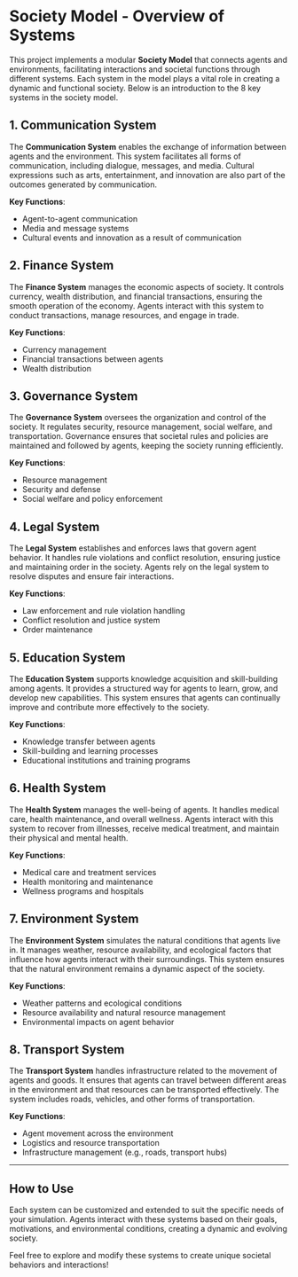# Society Model - Overview of Systems

This project implements a modular **Society Model** that connects agents and environments, facilitating interactions and societal functions through different systems. Each system in the model plays a vital role in creating a dynamic and functional society. Below is an introduction to the 8 key systems in the society model.

## 1. Communication System
The **Communication System** enables the exchange of information between agents and the environment. This system facilitates all forms of communication, including dialogue, messages, and media. Cultural expressions such as arts, entertainment, and innovation are also part of the outcomes generated by communication. 

**Key Functions**:
- Agent-to-agent communication
- Media and message systems
- Cultural events and innovation as a result of communication

## 2. Finance System
The **Finance System** manages the economic aspects of society. It controls currency, wealth distribution, and financial transactions, ensuring the smooth operation of the economy. Agents interact with this system to conduct transactions, manage resources, and engage in trade.

**Key Functions**:
- Currency management
- Financial transactions between agents
- Wealth distribution

## 3. Governance System
The **Governance System** oversees the organization and control of the society. It regulates security, resource management, social welfare, and transportation. Governance ensures that societal rules and policies are maintained and followed by agents, keeping the society running efficiently.

**Key Functions**:
- Resource management
- Security and defense
- Social welfare and policy enforcement

## 4. Legal System
The **Legal System** establishes and enforces laws that govern agent behavior. It handles rule violations and conflict resolution, ensuring justice and maintaining order in the society. Agents rely on the legal system to resolve disputes and ensure fair interactions.

**Key Functions**:
- Law enforcement and rule violation handling
- Conflict resolution and justice system
- Order maintenance

## 5. Education System
The **Education System** supports knowledge acquisition and skill-building among agents. It provides a structured way for agents to learn, grow, and develop new capabilities. This system ensures that agents can continually improve and contribute more effectively to the society.

**Key Functions**:
- Knowledge transfer between agents
- Skill-building and learning processes
- Educational institutions and training programs

## 6. Health System
The **Health System** manages the well-being of agents. It handles medical care, health maintenance, and overall wellness. Agents interact with this system to recover from illnesses, receive medical treatment, and maintain their physical and mental health.

**Key Functions**:
- Medical care and treatment services
- Health monitoring and maintenance
- Wellness programs and hospitals

## 7. Environment System
The **Environment System** simulates the natural conditions that agents live in. It manages weather, resource availability, and ecological factors that influence how agents interact with their surroundings. This system ensures that the natural environment remains a dynamic aspect of the society.

**Key Functions**:
- Weather patterns and ecological conditions
- Resource availability and natural resource management
- Environmental impacts on agent behavior

## 8. Transport System
The **Transport System** handles infrastructure related to the movement of agents and goods. It ensures that agents can travel between different areas in the environment and that resources can be transported effectively. The system includes roads, vehicles, and other forms of transportation.

**Key Functions**:
- Agent movement across the environment
- Logistics and resource transportation
- Infrastructure management (e.g., roads, transport hubs)

---

## How to Use
Each system can be customized and extended to suit the specific needs of your simulation. Agents interact with these systems based on their goals, motivations, and environmental conditions, creating a dynamic and evolving society.

Feel free to explore and modify these systems to create unique societal behaviors and interactions!